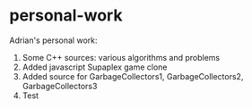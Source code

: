 # personal-work
Adrian's personal work:

1. Some C++ sources: various algorithms and problems
2. Added javascript Supaplex game clone
3. Added source for GarbageCollectors1, GarbageCollectors2, GarbageCollectors3
4. Test 

